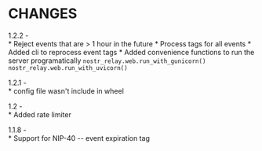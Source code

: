 CHANGES
=======

1.2.2 -  
    * Reject events that are > 1 hour in the future
    * Process tags for all events
    * Added cli to reprocess event tags
    * Added convenience functions to run the server programatically
        `nostr_relay.web.run_with_gunicorn()`
        `nostr_relay.web.run_with_uvicorn()`

1.2.1 -  
    * config file wasn't include in wheel
 
1.2 -  
    * Added rate limiter

1.1.8 -  
    * Support for NIP-40 -- event expiration tag
 
